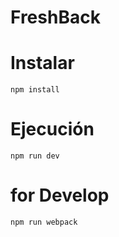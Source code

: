 # FreshBack

# Instalar
```
npm install
```
# Ejecución

```
npm run dev
```
# for Develop

```
npm run webpack
```
